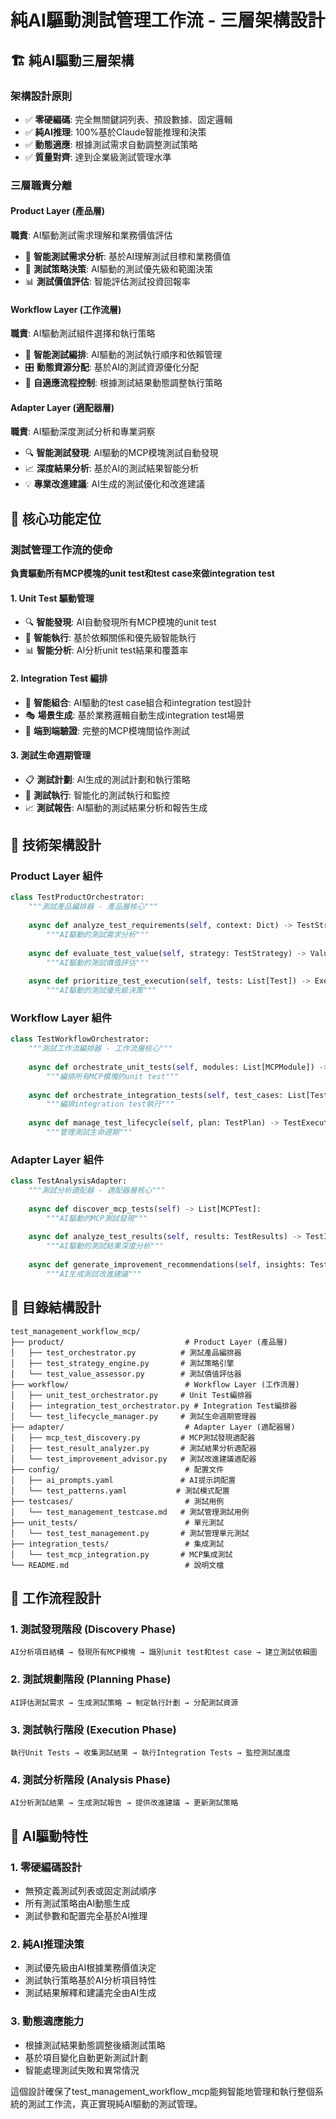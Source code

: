 # 純AI驅動測試管理工作流 - 三層架構設計

## 🏗️ 純AI驅動三層架構

### 架構設計原則
- ✅ **零硬編碼**: 完全無關鍵詞列表、預設數據、固定邏輯
- ✅ **純AI推理**: 100%基於Claude智能推理和決策
- ✅ **動態適應**: 根據測試需求自動調整測試策略
- ✅ **質量對齊**: 達到企業級測試管理水準

### 三層職責分離

#### Product Layer (產品層)
**職責**: AI驅動測試需求理解和業務價值評估
- 🧠 **智能測試需求分析**: 基於AI理解測試目標和業務價值
- 🎯 **測試策略決策**: AI驅動的測試優先級和範圍決策
- 📊 **測試價值評估**: 智能評估測試投資回報率

#### Workflow Layer (工作流層)  
**職責**: AI驅動測試組件選擇和執行策略
- 🔄 **智能測試編排**: AI驅動的測試執行順序和依賴管理
- 🎛️ **動態資源分配**: 基於AI的測試資源優化分配
- 🔀 **自適應流程控制**: 根據測試結果動態調整執行策略

#### Adapter Layer (適配器層)
**職責**: AI驅動深度測試分析和專業洞察
- 🔍 **智能測試發現**: AI驅動的MCP模塊測試自動發現
- 📈 **深度結果分析**: 基於AI的測試結果智能分析
- 💡 **專業改進建議**: AI生成的測試優化和改進建議

## 🎯 核心功能定位

### 測試管理工作流的使命
**負責驅動所有MCP模塊的unit test和test case來做integration test**

#### 1. Unit Test 驅動管理
- 🔍 **智能發現**: AI自動發現所有MCP模塊的unit test
- 🚀 **智能執行**: 基於依賴關係和優先級智能執行
- 📊 **智能分析**: AI分析unit test結果和覆蓋率

#### 2. Integration Test 編排
- 🔗 **智能組合**: AI驅動的test case組合和integration test設計
- 🎭 **場景生成**: 基於業務邏輯自動生成integration test場景
- 🔄 **端到端驗證**: 完整的MCP模塊間協作測試

#### 3. 測試生命週期管理
- 📋 **測試計劃**: AI生成的測試計劃和執行策略
- 🎯 **測試執行**: 智能化的測試執行和監控
- 📈 **測試報告**: AI驅動的測試結果分析和報告生成

## 🔧 技術架構設計

### Product Layer 組件
```python
class TestProductOrchestrator:
    """測試產品編排器 - 產品層核心"""
    
    async def analyze_test_requirements(self, context: Dict) -> TestStrategy:
        """AI驅動的測試需求分析"""
        
    async def evaluate_test_value(self, strategy: TestStrategy) -> ValueAssessment:
        """AI驅動的測試價值評估"""
        
    async def prioritize_test_execution(self, tests: List[Test]) -> ExecutionPlan:
        """AI驅動的測試優先級決策"""
```

### Workflow Layer 組件
```python
class TestWorkflowOrchestrator:
    """測試工作流編排器 - 工作流層核心"""
    
    async def orchestrate_unit_tests(self, modules: List[MCPModule]) -> UnitTestPlan:
        """編排所有MCP模塊的unit test"""
        
    async def orchestrate_integration_tests(self, test_cases: List[TestCase]) -> IntegrationPlan:
        """編排integration test執行"""
        
    async def manage_test_lifecycle(self, plan: TestPlan) -> TestExecution:
        """管理測試生命週期"""
```

### Adapter Layer 組件
```python
class TestAnalysisAdapter:
    """測試分析適配器 - 適配器層核心"""
    
    async def discover_mcp_tests(self) -> List[MCPTest]:
        """AI驅動的MCP測試發現"""
        
    async def analyze_test_results(self, results: TestResults) -> TestInsights:
        """AI驅動的測試結果深度分析"""
        
    async def generate_improvement_recommendations(self, insights: TestInsights) -> Recommendations:
        """AI生成測試改進建議"""
```

## 📁 目錄結構設計

```
test_management_workflow_mcp/
├── product/                           # Product Layer (產品層)
│   ├── test_orchestrator.py          # 測試產品編排器
│   ├── test_strategy_engine.py       # 測試策略引擎
│   └── test_value_assessor.py        # 測試價值評估器
├── workflow/                          # Workflow Layer (工作流層)
│   ├── unit_test_orchestrator.py     # Unit Test編排器
│   ├── integration_test_orchestrator.py # Integration Test編排器
│   └── test_lifecycle_manager.py     # 測試生命週期管理器
├── adapter/                           # Adapter Layer (適配器層)
│   ├── mcp_test_discovery.py         # MCP測試發現適配器
│   ├── test_result_analyzer.py       # 測試結果分析適配器
│   └── test_improvement_advisor.py   # 測試改進建議適配器
├── config/                            # 配置文件
│   ├── ai_prompts.yaml               # AI提示詞配置
│   └── test_patterns.yaml           # 測試模式配置
├── testcases/                         # 測試用例
│   └── test_management_testcase.md   # 測試管理測試用例
├── unit_tests/                        # 單元測試
│   └── test_test_management.py       # 測試管理單元測試
├── integration_tests/                 # 集成測試
│   └── test_mcp_integration.py       # MCP集成測試
└── README.md                          # 說明文檔
```

## 🔄 工作流程設計

### 1. 測試發現階段 (Discovery Phase)
```
AI分析項目結構 → 發現所有MCP模塊 → 識別unit test和test case → 建立測試依賴圖
```

### 2. 測試規劃階段 (Planning Phase)
```
AI評估測試需求 → 生成測試策略 → 制定執行計劃 → 分配測試資源
```

### 3. 測試執行階段 (Execution Phase)
```
執行Unit Tests → 收集測試結果 → 執行Integration Tests → 監控測試進度
```

### 4. 測試分析階段 (Analysis Phase)
```
AI分析測試結果 → 生成測試報告 → 提供改進建議 → 更新測試策略
```

## 🎯 AI驅動特性

### 1. 零硬編碼設計
- 無預定義測試列表或固定測試順序
- 所有測試策略由AI動態生成
- 測試參數和配置完全基於AI推理

### 2. 純AI推理決策
- 測試優先級由AI根據業務價值決定
- 測試執行策略基於AI分析項目特性
- 測試結果解釋和建議完全由AI生成

### 3. 動態適應能力
- 根據測試結果動態調整後續測試策略
- 基於項目變化自動更新測試計劃
- 智能處理測試失敗和異常情況

這個設計確保了test_management_workflow_mcp能夠智能地管理和執行整個系統的測試工作流，真正實現純AI驅動的測試管理。

